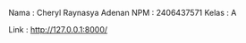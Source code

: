 Nama    : Cheryl Raynasya Adenan
NPM     : 2406437571
Kelas   : A

Link    : http://127.0.0.1:8000/
